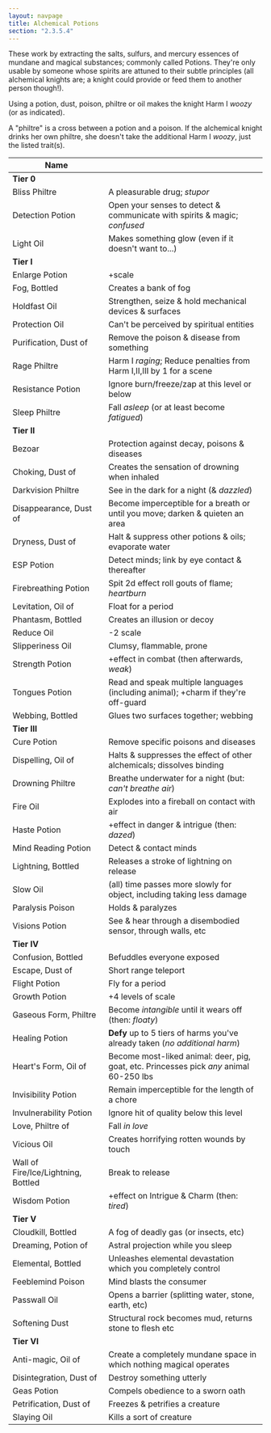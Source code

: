 ```yaml
---
layout: navpage
title: Alchemical Potions
section: "2.3.5.4"
---
```


These work by extracting the salts, sulfurs, and mercury essences of mundane and magical substances; commonly called Potions.
They're only usable by someone whose spirits are attuned to their subtle principles (all alchemical knights are; a knight could provide or feed them to another person though!).

Using a potion, dust, poison, philtre or oil makes the knight Harm I _woozy_ (or as indicated).

A "philtre" is a cross between a potion and a poison. If the alchemical knight drinks her own philtre, she doesn't take the additional Harm I _woozy_, just the listed trait(s).

| Name       |   |
|------------|---|
| **Tier 0** |   |
| Bliss Philtre | A pleasurable drug; _stupor_ |
| Detection Potion | Open your senses to detect & communicate with spirits & magic; _confused_ |
| Light Oil | Makes something glow (even if it doesn't want to...) |
| **Tier I** ||
| Enlarge Potion | +scale |
| Fog, Bottled | Creates a bank of fog |
| Holdfast Oil | Strengthen, seize & hold mechanical devices & surfaces |
| Protection Oil | Can't be perceived by spiritual entities |
| Purification, Dust of | Remove the poison & disease from something |
| Rage Philtre | Harm I _raging_; Reduce penalties from Harm I,II,III by 1 for a scene |
| Resistance Potion | Ignore burn/freeze/zap at this level or below |
| Sleep Philtre | Fall _asleep_ (or at least become _fatigued_) |
| **Tier II** ||
| Bezoar | Protection against decay, poisons & diseases |
| Choking, Dust of | Creates the sensation of drowning when inhaled |
| Darkvision Philtre | See in the dark for a night (& _dazzled_) |
| Disappearance, Dust of | Become imperceptible for a breath or until you move; darken & quieten an area |
| Dryness, Dust of | Halt & suppress other potions & oils; evaporate water |
| ESP Potion | Detect minds; link by eye contact & thereafter |
| Firebreathing Potion | Spit 2d effect roll gouts of flame; _heartburn_ |
| Levitation, Oil of | Float for a period |
| Phantasm, Bottled | Creates an illusion or decoy |
| Reduce Oil | -2 scale |
| Slipperiness Oil | Clumsy, flammable, prone |
| Strength Potion | +effect in combat (then afterwards, _weak_) |
| Tongues Potion | Read and speak multiple languages (including animal); +charm if they're off-guard |
| Webbing, Bottled | Glues two surfaces together; webbing |
| **Tier III** ||
| Cure Potion | Remove specific poisons and diseases |
| Dispelling, Oil of | Halts & suppresses the effect of other alchemicals; dissolves binding |
| Drowning Philtre | Breathe underwater for a night (but: _can't breathe air_)|
| Fire Oil | Explodes into a fireball on contact with air |
| Haste Potion | +effect in danger & intrigue (then: _dazed_) |
| Mind Reading Potion | Detect & contact minds |
| Lightning, Bottled | Releases a stroke of lightning on release |
| Slow Oil | (all) time passes more slowly for object, including taking less damage |
| Paralysis Poison | Holds & paralyzes |
| Visions Potion | See & hear through a disembodied sensor, through walls, etc |
| **Tier IV** ||
| Confusion, Bottled | Befuddles everyone exposed | 
| Escape, Dust of | Short range teleport |
| Flight Potion | Fly for a period |
| Growth Potion | +4 levels of scale |
| Gaseous Form, Philtre | Become _intangible_ until it wears off (then: _floaty_) |
| Healing Potion | **Defy** up to 5 tiers of harms you've already taken (_no additional harm_) |
| Heart's Form, Oil of | Become most-liked animal: deer, pig, goat, etc. Princesses pick _any_ animal 60-250 lbs |
| Invisibility Potion | Remain imperceptible for the length of a chore |
| Invulnerability Potion | Ignore hit of quality below this level |
| Love, Philtre of | Fall _in love_ |
| Vicious Oil | Creates horrifying rotten wounds by touch |
| Wall of Fire/Ice/Lightning, Bottled | Break to release |
| Wisdom Potion | +effect on Intrigue & Charm (then: _tired_) |
| **Tier V** ||
| Cloudkill, Bottled | A fog of deadly gas (or insects, etc) |
| Dreaming, Potion of | Astral projection while you sleep |
| Elemental, Bottled | Unleashes elemental devastation which you completely control |
| Feeblemind Poison | Mind blasts the consumer |
| Passwall Oil | Opens a barrier (splitting water, stone, earth, etc) |
| Softening Dust | Structural rock becomes mud, returns stone to flesh etc |
| **Tier VI** ||
| Anti-magic, Oil of | Create a completely mundane space in which nothing magical operates |
| Disintegration, Dust of | Destroy something utterly |
| Geas Potion | Compels obedience to a sworn oath |
| Petrification, Dust of | Freezes & petrifies a creature |
| Slaying Oil | Kills a sort of creature |
